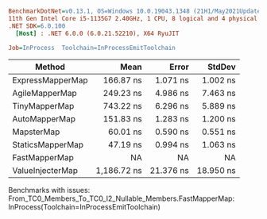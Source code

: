 ``` ini

BenchmarkDotNet=v0.13.1, OS=Windows 10.0.19043.1348 (21H1/May2021Update)
11th Gen Intel Core i5-1135G7 2.40GHz, 1 CPU, 8 logical and 4 physical cores
.NET SDK=6.0.100
  [Host] : .NET 6.0.0 (6.0.21.52210), X64 RyuJIT

Job=InProcess  Toolchain=InProcessEmitToolchain  

```
|           Method |        Mean |     Error |    StdDev |
|----------------- |------------:|----------:|----------:|
| ExpressMapperMap |   166.87 ns |  1.071 ns |  1.002 ns |
|   AgileMapperMap |   249.23 ns |  4.986 ns |  7.463 ns |
|    TinyMapperMap |   743.22 ns |  6.296 ns |  5.889 ns |
|    AutoMapperMap |   151.83 ns |  1.283 ns |  1.200 ns |
|       MapsterMap |    60.01 ns |  0.590 ns |  0.551 ns |
| StaticsMapperMap |    47.19 ns |  0.994 ns |  1.063 ns |
|    FastMapperMap |          NA |        NA |        NA |
| ValueInjecterMap | 1,186.72 ns | 21.376 ns | 18.950 ns |

Benchmarks with issues:
  From_TC0_Members_To_TC0_I2_Nullable_Members.FastMapperMap: InProcess(Toolchain=InProcessEmitToolchain)
